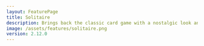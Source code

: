 ```yaml
---
layout: FeaturePage
title: Solitaire
description: Brings back the classic card game with a nostalgic look and feel of the Windows 7 version
image: /assets/features/solitaire.png
version: 2.12.0
---
```

